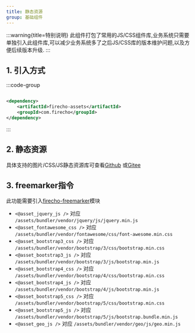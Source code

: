 ```yaml
---
title: 静态资源 
group: 基础组件
---
```


:::warning{title=特别说明}
此组件打包了常用的JS/CSS组件库,业务系统只需要单独引入此组件库,可以减少业务系统多了之后JS/CSS库的版本维护问题,以及方便后续版本升级.
:::

## 1. 引入方式

:::code-group

```xml [pom.xml]

<dependency>
    <artifactId>firecho-assets</artifactId>
    <groupId>com.firecho</groupId>
</dependency>
```

:::

## 2. 静态资源
具体支持的图片/CSS/JS静态资源库可查看<a href="https://github.com/kernelstudio/firecho/master/firecho-assets/src/main/resources/META-INF/assets/bundler" target="_blank">Github</a>
或<a href="https://github.com/kernelstudio/firecho/master/firecho-assets/src/main/resources/META-INF/assets/bundler" target="_blank">Gitee</a>

## 3. freemarker指令

此功能需要引入[firecho-freemarker](/firecho/latest/component/freemarker)模块

* `<@asset_jquery_js />` 对应 `/assets/bundler/vendor/jquery/js/jquery.min.js`
* `<@asset_fontawesome_css />` 对应 `/assets/bundler/vendor/fontawesome/css/font-awesome.min.css`
* `<@asset_bootstrap3_css />` 对应 `/assets/bundler/vendor/bootstrap/3/css/bootstrap.min.css`
* `<@asset_bootstrap3_js />` 对应 `/assets/bundler/vendor/bootstrap/3/js/bootstrap.min.js`
* `<@asset_bootstrap4_css />` 对应 `/assets/bundler/vendor/bootstrap/4/css/bootstrap.min.css`
* `<@asset_bootstrap4_js />` 对应 `/assets/bundler/vendor/bootstrap/4/js/bootstrap.min.js`
* `<@asset_bootstrap5_css />` 对应 `/assets/bundler/vendor/bootstrap/5/css/bootstrap.min.css`
* `<@asset_bootstrap5_js />` 对应 `/assets/bundler/vendor/bootstrap/5/js/bootstrap.bundle.min.js`
* `<@asset_geo_js />` 对应 `/assets/bundler/vendor/geo/js/geo.min.js`